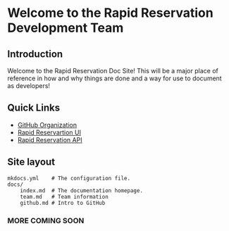 # Welcome to the Rapid Reservation Development Team

## Introduction

Welcome to the Rapid Reservation Doc Site! This will be a major place of reference in how and why things are done and a way for use to document as developers!

## Quick Links

- [GitHub Organization](https://github.com/Rapid-Reservation)
- [Rapid Reservartion UI]()
- [Rapid Reservation API]()

## Site layout

    mkdocs.yml    # The configuration file.
    docs/
        index.md  # The documentation homepage.
        team.md   # Team information
        github.md # Intro to GitHub

### MORE COMING SOON
